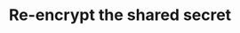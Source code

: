 ---
title: Re-encrypt the shared secret
api:
  file: api_docs.json
  operationId: put_api-v3-accountshortname-projectshortname-account-recrypt
hidden: false
---